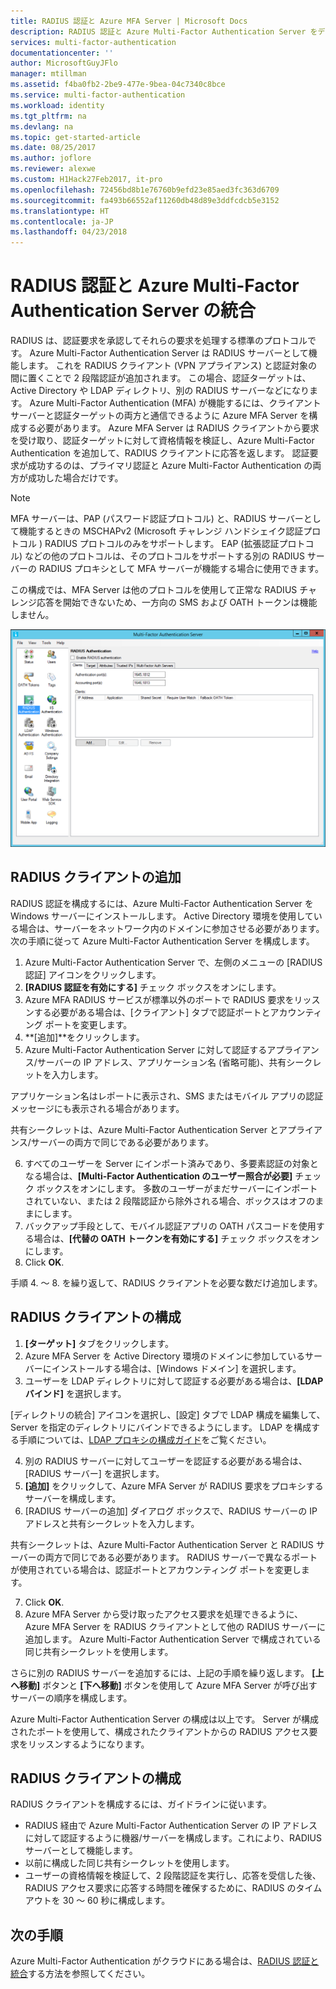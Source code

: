 ```yaml
---
title: RADIUS 認証と Azure MFA Server | Microsoft Docs
description: RADIUS 認証と Azure Multi-Factor Authentication Server をデプロイする際に役立つ Azure Multi-Factor Authentication のページです。
services: multi-factor-authentication
documentationcenter: ''
author: MicrosoftGuyJFlo
manager: mtillman
ms.assetid: f4ba0fb2-2be9-477e-9bea-04c7340c8bce
ms.service: multi-factor-authentication
ms.workload: identity
ms.tgt_pltfrm: na
ms.devlang: na
ms.topic: get-started-article
ms.date: 08/25/2017
ms.author: joflore
ms.reviewer: alexwe
ms.custom: H1Hack27Feb2017, it-pro
ms.openlocfilehash: 72456bd8b1e76760b9efd23e85aed3fc363d6709
ms.sourcegitcommit: fa493b66552af11260db48d89e3ddfcdcb5e3152
ms.translationtype: HT
ms.contentlocale: ja-JP
ms.lasthandoff: 04/23/2018
---
```

# <a name="integrate-radius-authentication-with-azure-multi-factor-authentication-server"></a>RADIUS 認証と Azure Multi-Factor Authentication Server の統合

RADIUS は、認証要求を承認してそれらの要求を処理する標準のプロトコルです。 Azure Multi-Factor Authentication Server は RADIUS サーバーとして機能します。 これを RADIUS クライアント (VPN アプライアンス) と認証対象の間に置くことで 2 段階認証が追加されます。 この場合、認証ターゲットは、Active Directory や LDAP ディレクトリ、別の RADIUS サーバーなどになります。 Azure Multi-Factor Authentication (MFA) が機能するには、クライアント サーバーと認証ターゲットの両方と通信できるように Azure MFA Server を構成する必要があります。 Azure MFA Server は RADIUS クライアントから要求を受け取り、認証ターゲットに対して資格情報を検証し、Azure Multi-Factor Authentication を追加して、RADIUS クライアントに応答を返します。 認証要求が成功するのは、プライマリ認証と Azure Multi-Factor Authentication の両方が成功した場合だけです。

> [!NOTE]
> MFA サーバーは、PAP (パスワード認証プロトコル) と、RADIUS サーバーとして機能するときの MSCHAPv2 (Microsoft チャレンジ ハンドシェイク認証プロトコル ) RADIUS プロトコルのみをサポートします。  EAP (拡張認証プロトコル) などの他のプロトコルは、そのプロトコルをサポートする別の RADIUS サーバーの RADIUS プロキシとして MFA サーバーが機能する場合に使用できます。
>
> この構成では、MFA Server は他のプロトコルを使用して正常な RADIUS チャレンジ応答を開始できないため、一方向の SMS および OATH トークンは機能しません。

![RADIUS 認証](./media/howto-mfaserver-dir-radius/radius.png)

## <a name="add-a-radius-client"></a>RADIUS クライアントの追加
RADIUS 認証を構成するには、Azure Multi-Factor Authentication Server を Windows サーバーにインストールします。 Active Directory 環境を使用している場合は、サーバーをネットワーク内のドメインに参加させる必要があります。 次の手順に従って Azure Multi-Factor Authentication Server を構成します。

1. Azure Multi-Factor Authentication Server で、左側のメニューの [RADIUS 認証] アイコンをクリックします。
2. **[RADIUS 認証を有効にする]** チェック ボックスをオンにします。
3. Azure MFA RADIUS サービスが標準以外のポートで RADIUS 要求をリッスンする必要がある場合は、[クライアント] タブで認証ポートとアカウンティング ポートを変更します。
4. **[追加]**をクリックします。
5. Azure Multi-Factor Authentication Server に対して認証するアプライアンス/サーバーの IP アドレス、アプリケーション名 (省略可能)、共有シークレットを入力します。

  アプリケーション名はレポートに表示され、SMS またはモバイル アプリの認証メッセージにも表示される場合があります。

  共有シークレットは、Azure Multi-Factor Authentication Server とアプライアンス/サーバーの両方で同じである必要があります。

6. すべてのユーザーを Server にインポート済みであり、多要素認証の対象となる場合は、**[Multi-Factor Authentication のユーザー照合が必要]** チェック ボックスをオンにします。 多数のユーザーがまだサーバーにインポートされていない、または 2 段階認証から除外される場合、ボックスはオフのままにします。
7. バックアップ手段として、モバイル認証アプリの OATH パスコードを使用する場合は、**[代替の OATH トークンを有効にする]** チェック ボックスをオンにします。
8. Click **OK**.

手順 4. ～ 8. を繰り返して、RADIUS クライアントを必要な数だけ追加します。

## <a name="configure-your-radius-client"></a>RADIUS クライアントの構成

1. **[ターゲット]** タブをクリックします。
2. Azure MFA Server を Active Directory 環境のドメインに参加しているサーバーにインストールする場合は、[Windows ドメイン] を選択します。
3. ユーザーを LDAP ディレクトリに対して認証する必要がある場合は、**[LDAP バインド]** を選択します。

  [ディレクトリの統合] アイコンを選択し、[設定] タブで LDAP 構成を編集して、Server を指定のディレクトリにバインドできるようにします。 LDAP を構成する手順については、[LDAP プロキシの構成ガイド](howto-mfaserver-dir-ldap.md)をご覧ください。

4. 別の RADIUS サーバーに対してユーザーを認証する必要がある場合は、[RADIUS サーバー] を選択します。
5. **[追加]** をクリックして、Azure MFA Server が RADIUS 要求をプロキシするサーバーを構成します。
6. [RADIUS サーバーの追加] ダイアログ ボックスで、RADIUS サーバーの IP アドレスと共有シークレットを入力します。

  共有シークレットは、Azure Multi-Factor Authentication Server と RADIUS サーバーの両方で同じである必要があります。 RADIUS サーバーで異なるポートが使用されている場合は、認証ポートとアカウンティング ポートを変更します。

7. Click **OK**.
8. Azure MFA Server から受け取ったアクセス要求を処理できるように、Azure MFA Server を RADIUS クライアントとして他の RADIUS サーバーに追加します。 Azure Multi-Factor Authentication Server で構成されている同じ共有シークレットを使用します。

さらに別の RADIUS サーバーを追加するには、上記の手順を繰り返します。 **[上へ移動]** ボタンと **[下へ移動]** ボタンを使用して Azure MFA Server が呼び出すサーバーの順序を構成します。

Azure Multi-Factor Authentication Server の構成は以上です。 Server が構成されたポートを使用して、構成されたクライアントからの RADIUS アクセス要求をリッスンするようになります。   

## <a name="radius-client-configuration"></a>RADIUS クライアントの構成
RADIUS クライアントを構成するには、ガイドラインに従います。

* RADIUS 経由で Azure Multi-Factor Authentication Server の IP アドレスに対して認証するように機器/サーバーを構成します。これにより、RADIUS サーバーとして機能します。
* 以前に構成した同じ共有シークレットを使用します。
* ユーザーの資格情報を検証して、2 段階認証を実行し、応答を受信した後、RADIUS アクセス要求に応答する時間を確保するために、RADIUS のタイムアウトを 30 ～ 60 秒に構成します。

## <a name="next-steps"></a>次の手順

Azure Multi-Factor Authentication がクラウドにある場合は、[RADIUS 認証と統合](howto-mfa-nps-extension.md)する方法を参照してください。 